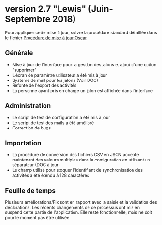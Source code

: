 # version 2.7 "Lewis" (Juin-Septembre 2018)

Pour appliquer cette mise à jour, suivre la procédure standard détaillée dans le fichier [Procédure de mise à jour Oscar](../update.md)


## Générale

 - Mise à jour de l'interface pour la gestion des jalons et ajout d'une option "supprimer"
 - L'écran de paramètre utilisateur a été mis à jour
 - Système de mail pour les jalons (Voir DOC)
 - Refonte de l'export des activités
 - La personne ayant pris en charge un jalon est affichée dans l'interface
 

## Administration
 - Le script de test de configuration a été mis à jour
 - Le script de test des mails a été amélioré
 - Correction de bugs


## Importation
 - La procédure de conversion des fichiers CSV en JSON accepte maintenant des valeurs multiples dans la configuration en utilisant un séparateur (DOC à jour)
 - Le champ utilisé pour stoquer l'identifiant de synchronisation des activités a été étendu à 128 caractères
 
 
## Feuille de temps

Plusieurs améliorations/Fix sont en rapport avec la saisie et la validation des déclarations. Les récents changements de ce processus ont mis en suspend cette partie de l'application. Elle reste fonctionnelle, mais ne doit pour le moment pas être utilisée
